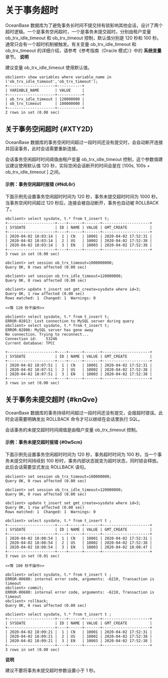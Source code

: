 关于事务超时 
===========================



OceanBase 数据库为了避免事务长时间不提交持有锁影响其他会话，设计了两个超时逻辑。一个是事务空闲超时，一个是事务未提交超时。分别由租户变量 ob_trx_idle_timeout 和 ob_trx_timeout 控制，默认值分别是 120 秒和 100 秒。通常只会有一个超时机制被触发。有关变量 ob_trx_idle_timeout 和 ob_trx_timeout 的详细介绍，请参考《参考指南（Oracle 模式）》中的 **系统变量** 章节。
**说明**



建议变量 ob_trx_idle_timeout 使用默认值。

    obclient> show variables where variable_name in ('ob_trx_idle_timeout','ob_trx_timeout');
    +---------------------+-----------+
    | VARIABLE_NAME       | VALUE     |
    +---------------------+-----------+
    | ob_trx_idle_timeout | 120000000 |
    | ob_trx_timeout      | 100000000 |
    +---------------------+-----------+
    2 rows in set (0.00 sec)





关于事务空闲超时 {#XTY2D}
-----------------

OceanBase 数据库的事务空闲时间超过一段时间还没有提交时，会自动断开连接并回滚事务，此时会话需要重新连接。

会话事务空闲超时时间阈值由租户变量 ob_trx_idle_timeout 控制，这个参数值建议建议使用默认值 120 秒，实际空闲会话断开的时间会是在 \[100s, 100s + ob_trx_idle_timeout \] 之间。

#### 示例：事务空闲超时报错 {#NdL6r}

下面示例先设置事务空闲超时时间为 120 秒，事务未提交超时时间为 1000 秒。当事务空闲时间超过 120 秒后，连接会被自动断开，事务也自动被 ROLLBACK 了。

    obclient> select sysdate, t.* from t_insert t;
    +---------------------+----+------+-------+---------------------+
    | SYSDATE             | ID | NAME | VALUE | GMT_CREATE          |
    +---------------------+----+------+-------+---------------------+
    | 2020-04-02 18:03:14 |  1 | CN   | 10001 | 2020-04-02 17:52:31 |
    | 2020-04-02 18:03:14 |  2 | US   | 10002 | 2020-04-02 17:52:38 |
    | 2020-04-02 18:03:14 |  3 | EN   | 10003 | 2020-04-02 17:52:38 |
    +---------------------+----+------+-------+---------------------+
    3 rows in set (0.00 sec)
    
    obclient> set session ob_trx_timeout=1000000000;
    Query OK, 0 rows affected (0.00 sec)
    
    obclient> set session ob_trx_idle_timeout=120000000;
    Query OK, 0 rows affected (0.00 sec)
    
    obclient> update t_insert set gmt_create=sysdate where id=3;
    Query OK, 1 row affected (0.00 sec)
    Rows matched: 1  Changed: 1  Warnings: 0
    
    <<等 120 秒不操作>>
    
    obclient> select sysdate, t.* from t_insert t;
    ERROR-02013: Lost connection to MySQL server during query
    obclient> select sysdate, t.* from t_insert t;
    ERROR-02006: MySQL server has gone away
    No connection. Trying to reconnect...
    Connection id:    53246
    Current database: TPCC
    
    +---------------------+----+------+-------+---------------------+
    | SYSDATE             | ID | NAME | VALUE | GMT_CREATE          |
    +---------------------+----+------+-------+---------------------+
    | 2020-04-02 18:07:51 |  1 | CN   | 10001 | 2020-04-02 17:52:31 |
    | 2020-04-02 18:07:51 |  2 | US   | 10002 | 2020-04-02 17:52:38 |
    | 2020-04-02 18:07:51 |  3 | EN   | 10003 | 2020-04-02 17:52:38 |
    +---------------------+----+------+-------+---------------------+
    3 rows in set (0.00 sec)





关于事务未提交超时 {#knQve}
------------------

OceanBase 数据库的事务持续时间超过一段时间还没有提交，会报超时错误。此时会话需要明确发出 ROLLBACK 命令才可以继续在会话里执行 SQL。

会话事务的未提交超时时间阈值是由租户变量 ob_trx_timeout 控制。

#### 示例：事务未提交超时报错 {#0w5cm}

下面示例先设置事务空闲超时时间为 120 秒，事务超时时间为 100 秒。当一个事务未提交时间持续到 100 秒时，事务内部状态就变为超时状态，同时锁会释放。此后会话需要显式发出 ROLLBACK 语句。

    obclient> set session ob_trx_timeout=100000000;
    Query OK, 0 rows affected (0.00 sec)
    
    obclient> set session ob_trx_idle_timeout=120000000;
    Query OK, 0 rows affected (0.00 sec)
    
    obclient> update t_insert set gmt_create=sysdate where id=3;
    Query OK, 1 row affected (0.00 sec)
    Rows matched: 1  Changed: 1  Warnings: 0
    
    obclient> select sysdate, t.* from t_insert t ;
    +---------------------+----+------+-------+---------------------+
    | SYSDATE             | ID | NAME | VALUE | GMT_CREATE          |
    +---------------------+----+------+-------+---------------------+
    | 2020-04-02 18:08:54 |  1 | CN   | 10001 | 2020-04-02 17:52:31 |
    | 2020-04-02 18:08:54 |  2 | US   | 10002 | 2020-04-02 17:52:38 |
    | 2020-04-02 18:08:54 |  3 | EN   | 10003 | 2020-04-02 18:08:47 |
    +---------------------+----+------+-------+---------------------+
    3 rows in set (0.01 sec)
    
    <<等 100 秒不操作>>
    
    obclient> select sysdate, t.* from t_insert t ;
    ERROR-00600: internal error code, arguments: -6210, Transaction is timeout
    obclient> commit;
    ERROR-00600: internal error code, arguments: -6210, Transaction is timeout
    obclient> rollback;
    Query OK, 0 rows affected (0.00 sec)
    
    obclient> select sysdate, t.* from t_insert t ;
    +---------------------+----+------+-------+---------------------+
    | SYSDATE             | ID | NAME | VALUE | GMT_CREATE          |
    +---------------------+----+------+-------+---------------------+
    | 2020-04-02 18:09:21 |  1 | CN   | 10001 | 2020-04-02 17:52:31 |
    | 2020-04-02 18:09:21 |  2 | US   | 10002 | 2020-04-02 17:52:38 |
    | 2020-04-02 18:09:21 |  3 | EN   | 10003 | 2020-04-02 17:52:38 |
    +---------------------+----+------+-------+---------------------+
    3 rows in set (0.00 sec)


**说明**



建议不要将事务未提交超时参数设置小于 1 秒。



